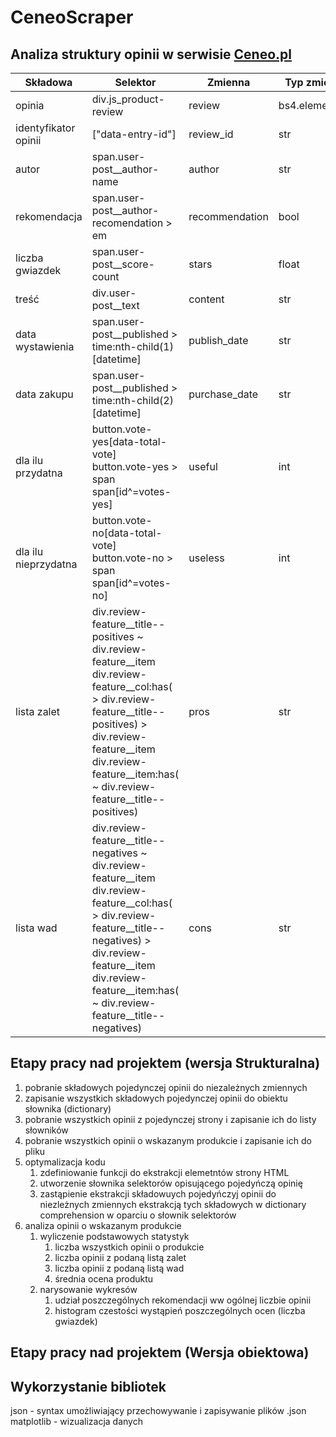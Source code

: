 
# CeneoScraper

## Analiza struktury opinii w serwisie [Ceneo.pl](https://www.ceneo.pl/)

|Składowa|Selektor|Zmienna|Typ zmiennej|
|--------|--------|-------|------------|
|opinia|div.js_product-review|review|bs4.element.Tag|
|identyfikator opinii|\["data-entry-id"\]|review_id|str|
|autor|span.user-post__author-name|author|str|
|rekomendacja|span.user-post__author-recomendation > em|recommendation|bool|
|liczba gwiazdek|span.user-post__score-count|stars|float|
|treść|div.user-post__text|content|str|
|data wystawienia|span.user-post__published > time:nth-child(1)\[datetime\]|publish_date|str|
|data zakupu|span.user-post__published > time:nth-child(2)\[datetime\]|purchase_date|str|
|dla ilu przydatna|button.vote-yes[data-total-vote]<br>button.vote-yes > span<br>span[id^=votes-yes]|useful|int|
|dla ilu nieprzydatna|button.vote-no[data-total-vote]<br>button.vote-no > span<br>span[id^=votes-no]|useless|int|
|lista zalet|div.review-feature__title--positives ~ div.review-feature__item <br>div.review-feature__col:has( > div.review-feature__title--positives) > div.review-feature__item<br>div.review-feature__item:has( ~ div.review-feature__title--positives)|pros|str|
|lista wad|div.review-feature__title--negatives ~ div.review-feature__item <br>div.review-feature__col:has( > div.review-feature__title--negatives) > div.review-feature__item<br>div.review-feature__item:has( ~ div.review-feature__title--negatives)|cons|str|

## Etapy pracy nad projektem (wersja Strukturalna)
1. pobranie składowych pojedynczej opinii do niezależnych zmiennych
2. zapisanie wszystkich składowych pojedynczej opinii do obiektu słownika (dictionary)
3. pobranie wszystkich opinii z pojedynczej strony i zapisanie ich do listy słowników
4. pobranie wszystkich opinii o wskazanym produkcie i zapisanie ich do pliku
5. optymalizacja kodu
    1. zdefiniowanie funkcji do ekstrakcji elemetntów strony HTML
    2. utworzenie słownika selektorów opisującego pojedyńczą opinię
    3. zastąpienie ekstrakcji składowuych pojedyńczyj opinii do niezleżnych zmiennych ekstrakcją tych składowych w dictionary comprehension w oparciu o słownik selektorów
6. analiza opinii o wskazanym produkcie
    1. wyliczenie podstawowych statystyk
        1. liczba wszystkich opinii o produkcie
        2. liczba opinii z podaną listą zalet
        3. liczba opinii z podaną listą wad
        4. średnia ocena produktu
    2. narysowanie wykresów
        1. udział poszczególnych rekomendacji ww ogólnej liczbie opinii
        2. histogram czestości wystąpień poszczególnych ocen (liczba gwiazdek) 
## Etapy pracy nad projektem (Wersja obiektowa)


## Wykorzystanie bibliotek
json - syntax umożliwiający przechowywanie i zapisywanie plików .json<br>
matplotlib - wizualizacja danych<br> 



